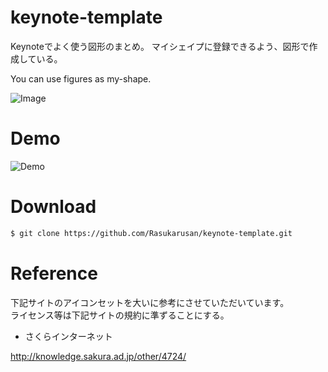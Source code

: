 # keynote-template

Keynoteでよく使う図形のまとめ。
マイシェイプに登録できるよう、図形で作成している。

You can use figures as my-shape.

![Image](https://user-images.githubusercontent.com/17779386/53695534-2dc02500-3e00-11e9-83dc-b4d3456d80a6.png)

# Demo

![Demo](https://user-images.githubusercontent.com/17779386/53695429-074dba00-3dff-11e9-90ea-93de82df7970.gif)

# Download

```sh
$ git clone https://github.com/Rasukarusan/keynote-template.git
```

# Reference

下記サイトのアイコンセットを大いに参考にさせていただいています。  
ライセンス等は下記サイトの規約に準ずることにする。

- さくらインターネット

http://knowledge.sakura.ad.jp/other/4724/
